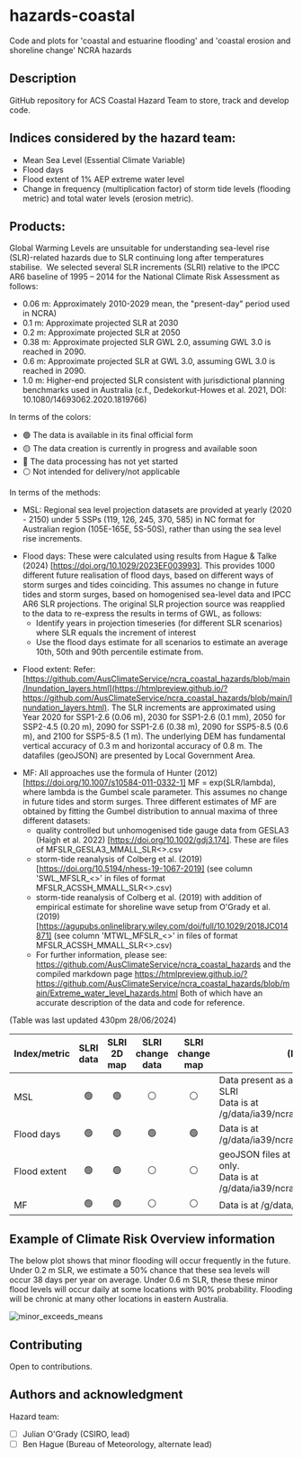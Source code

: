 # hazards-coastal
Code and plots for 'coastal and estuarine flooding' and 'coastal erosion and shoreline change' NCRA hazards

## Description
GitHub repository for ACS Coastal Hazard Team to store, track and develop code. 

## Indices considered by the hazard team:
- Mean Sea Level (Essential Climate Variable)
- Flood days
- Flood extent of 1% AEP extreme water level
- Change in frequency (multiplication factor) of storm tide levels (flooding metric) and total water levels (erosion metric).

## Products:
Global Warming Levels are unsuitable for understanding sea-level rise (SLR)-related hazards due to SLR continuing long after temperatures stabilise. 
We selected several SLR increments (SLRI) relative to the IPCC AR6 baseline of 1995 – 2014 for the National Climate Risk Assessment as follows:
- 0.06 m: Approximately 2010-2029 mean, the "present-day" period used in NCRA)
- 0.1 m: Approximate projected SLR at 2030
- 0.2 m: Approximate projected SLR at 2050
- 0.38 m: Approximate projected SLR GWL 2.0, assuming GWL 3.0 is reached in 2090.
- 0.6 m: Approximate projected SLR at GWL 3.0, assuming GWL 3.0 is reached in 2090.
- 1.0 m: Higher-end projected SLR consistent with jurisdictional planning benchmarks used in Australia (c.f., Dedekorkut-Howes et al. 2021, DOI: 10.1080/14693062.2020.1819766)
  
In terms of the colors:
- :green_circle: The data is available in its final official form
- :yellow_circle: The data creation is currently in progress and available soon
- :red_circle: The data processing has not yet started
- :white_circle: Not intended for delivery/not applicable

In terms of the methods:
- MSL: Regional sea level projection datasets are provided at yearly (2020 - 2150) under 5 SSPs (119, 126, 245, 370, 585) in NC format for Australian region (105E-165E, 5S-50S), rather than using the sea level rise increments.
* Flood days: These were calculated using results from Hague & Talke (2024) [https://doi.org/10.1029/2023EF003993]. This provides 1000 different future realisation of flood days, based on different ways of storm surges and tides coinciding. This assumes no change in future tides and storm surges, based on homogenised sea-level data and IPCC AR6 SLR projections. The original SLR projection source was reapplied to the data to re-express the results in terms of GWL, as follows:
  - Identify years in projection timeseries (for different SLR scenarios) where SLR equals the increment of interest
  - Use the flood days estimate for all scenarios to estimate an average 10th, 50th and 90th percentile estimate from.
- Flood extent: Refer: [https://github.com/AusClimateService/ncra_coastal_hazards/blob/main/Inundation_layers.html](https://htmlpreview.github.io/?https://github.com/AusClimateService/ncra_coastal_hazards/blob/main/Inundation_layers.html). The SLR increments are approximated using Year 2020 for SSP1-2.6 (0.06 m), 2030 for SSP1-2.6 (0.1 mm), 2050 for SSP2-4.5 (0.20 m), 2090 for SSP1-2.6 (0.38 m), 2090 for SSP5-8.5 (0.6 m), and 2100 for SSP5-8.5 (1 m). The underlying DEM has fundamental vertical accuracy of 0.3 m and horizontal accuracy of 0.8 m. The datafiles (geoJSON) are presented by Local Government Area.
* MF: All approaches use the formula of Hunter (2012) [https://doi.org/10.1007/s10584-011-0332-1] MF = exp(SLR/lambda), where lambda is the Gumbel scale parameter. This assumes no change in future tides and storm surges. Three different estimates of MF are obtained by fitting the Gumbel distribution to annual maxima of three different datasets:
  - quality controlled but unhomogenised tide gauge data from GESLA3 (Haigh et al. 2022) [https://doi.org/10.1002/gdj3.174]. These are files of MFSLR_GESLA3_MMALL_SLR<>.csv
  - storm-tide reanalysis of Colberg et al. (2019) [https://doi.org/10.5194/nhess-19-1067-2019]  (see column 'SWL_MFSLR_<>' in files of format MFSLR_ACSSH_MMALL_SLR<>.csv)
  - storm-tide reanalysis of Colberg et al. (2019) with addition of empirical estimate for shoreline wave setup from O'Grady et al. (2019) [https://agupubs.onlinelibrary.wiley.com/doi/full/10.1029/2018JC014871] (see column 'MTWL_MFSLR_<>' in files of format MFSLR_ACSSH_MMALL_SLR<>.csv)
  - For further information, please see: https://github.com/AusClimateService/ncra_coastal_hazards and the compiled markdown page https://htmlpreview.github.io/?https://github.com/AusClimateService/ncra_coastal_hazards/blob/main/Extreme_water_level_hazards.html
Both of which have an accurate description of the data and code for reference.

(Table was last updated 430pm 28/06/2024)

| Index/metric | SLRI data | SLRI 2D map |  SLRI change data |  SLRI change map |(Notes) |
|-----         | :-:      |:-:      |:-:            |:-:            |-----    |
| MSL |:green_circle:|:green_circle:|:white_circle:|:white_circle:|Data present as annual under SSP, not SLRI <br> Data is at /g/data/ia39/ncra/coastal/MSL|
| Flood days |:green_circle:|:green_circle:|:green_circle:|:green_circle:| Data is at /g/data/ia39/ncra/coastal/flood_days |
| Flood extent |:green_circle:|:green_circle:|:white_circle:|:white_circle:|geoJSON files at LGA scale information only. <br> Data is at /g/data/ia39/ncra/coastal/flood_extents|
| MF|:green_circle:|:green_circle:|:white_circle:|:white_circle:| Data is at /g/data/ia39/ncra/coastal/MF|

## Example of Climate Risk Overview information
The below plot shows that minor flooding will occur frequently in the future. Under 0.2 m SLR, we estimate a 50% chance that these sea levels will occur 38 days per year on average. Under 0.6 m SLR, these these minor flood levels will occur daily at some locations with 90% probability. Flooding will be chronic at many other locations in eastern Australia. 

![minor_exceeds_means](https://github.com/AusClimateService/hazards-coastal/assets/172552060/49609b63-fd93-4aa8-b699-5d7ea1cb385f)


## Contributing
Open to contributions. 

## Authors and acknowledgment
Hazard team:
- [ ] Julian O'Grady (CSIRO, lead)
- [ ] Ben Hague (Bureau of Meteorology, alternate lead)
